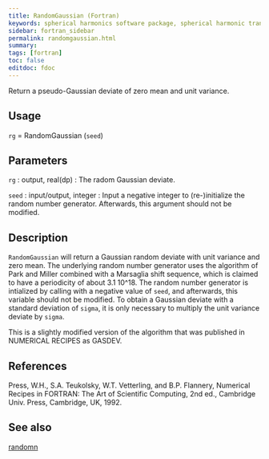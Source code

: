 ```yaml
---
title: RandomGaussian (Fortran)
keywords: spherical harmonics software package, spherical harmonic transform, legendre functions, multitaper spectral analysis, fortran, Python, gravity, magnetic field
sidebar: fortran_sidebar
permalink: randomgaussian.html
summary:
tags: [fortran]
toc: false
editdoc: fdoc
---
```


Return a pseudo-Gaussian deviate of zero mean and unit variance.

## Usage

`rg` = RandomGaussian (`seed`)

## Parameters

`rg` : output, real(dp)
:   The radom Gaussian deviate.

`seed` : input/output, integer
:   Input a negative integer to (re-)initialize the random number generator. Afterwards, this argument should not be modified.

## Description

`RandomGaussian` will return a Gaussian random deviate with unit variance and zero mean. The underlying random number generator uses the algorithm of Park and Miller combined with a Marsaglia shift sequence, which is claimed to have a periodicity of about 3.1 10^18. The random number generator is intialized by calling with a negative value of `seed`, and afterwards, this variable should not be modified. To obtain a Gaussian deviate with a standard deviation of `sigma`, it is only necessary to multiply the unit variance deviate by `sigma`.

This is a slightly modified version of the algorithm that was published in NUMERICAL RECIPES as GASDEV.

## References

Press, W.H., S.A. Teukolsky, W.T. Vetterling, and B.P. Flannery, Numerical Recipes in FORTRAN: The Art of Scientific Computing, 2nd ed., Cambridge Univ. Press, Cambridge, UK, 1992. 

## See also

[randomn](randomn.html)
